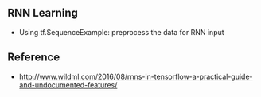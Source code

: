## RNN Learning
* Using tf.SequenceExample: preprocess the data for RNN input 
## Reference
* http://www.wildml.com/2016/08/rnns-in-tensorflow-a-practical-guide-and-undocumented-features/

